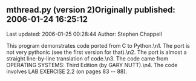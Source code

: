 ## mthread.py (version 2)Originally published: 2006-01-24 16:25:12 
Last updated: 2006-01-25 00:28:44 
Author: Stephen Chappell 
 
This program demonstrates code ported from C to Python.\n1. The port is not very pythonic (see the first version for that).\n2. The port is almost a straight line-by-line translation of code.\n3. The code came from OPERATING SYSTEMS: Third Edition (by GARY NUTT).\n4. The code involves LAB EXERCISE 2.2 (on pages 83 -- 88).